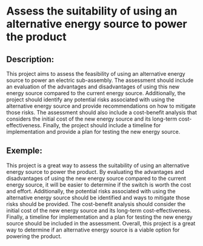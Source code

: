 # Assess the suitability of using an alternative energy source to power the product

## Description:
This project aims to assess the feasibility of using an alternative energy source to power an electric sub-assembly. The assessment should include an evaluation of the advantages and disadvantages of using this new energy source compared to the current energy source. Additionally, the project should identify any potential risks associated with using the alternative energy source and provide recommendations on how to mitigate those risks. The assessment should also include a cost-benefit analysis that considers the initial cost of the new energy source and its long-term cost-effectiveness. Finally, the project should include a timeline for implementation and provide a plan for testing the new energy source.

## Exemple:
This project is a great way to assess the suitability of using an alternative energy source to power the product. By evaluating the advantages and disadvantages of using the new energy source compared to the current energy source, it will be easier to determine if the switch is worth the cost and effort. Additionally, the potential risks associated with using the alternative energy source should be identified and ways to mitigate those risks should be provided. The cost-benefit analysis should consider the initial cost of the new energy source and its long-term cost-effectiveness. Finally, a timeline for implementation and a plan for testing the new energy source should be included in the assessment. Overall, this project is a great way to determine if an alternative energy source is a viable option for powering the product.
